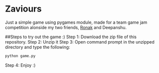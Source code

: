 # Zaviours
 Just a simple game using pygames module, made for a team game jam competition alonside my two friends, [Ronak](https://github.com/Ronak-23) and Deepanshu.
 
 ##Steps to try out the game :)
Step 1: Download the zip file of this repository.
Step 2: Unzip it
Step 3: Open command prompt in the unzipped directory and type the following:
```python
python game.py
```
Step 4: Enjoy :)
 
 

